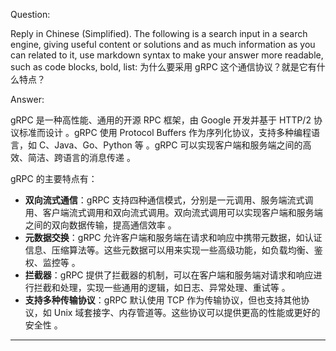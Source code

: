 Question:

Reply in Chinese (Simplified).
The following is a search input in a search engine, giving useful content or solutions and as much information as you can related to it, use markdown syntax to make your answer more readable, such as code blocks, bold, list:
为什么要采用 gRPC 这个通信协议？就是它有什么特点？

Answer:

gRPC 是一种高性能、通用的开源 RPC 框架，由 Google 开发并基于 HTTP/2 协议标准而设计 。gRPC 使用 Protocol Buffers 作为序列化协议，支持多种编程语言，如 C、Java、Go、Python 等  。gRPC 可以实现客户端和服务端之间的高效、简洁、跨语言的消息传递  。

gRPC 的主要特点有：

- **双向流式通信**：gRPC 支持四种通信模式，分别是一元调用、服务端流式调用、客户端流式调用和双向流式调用。双向流式调用可以实现客户端和服务端之间的双向数据传输，提高通信效率 。
- **元数据交换**：gRPC 允许客户端和服务端在请求和响应中携带元数据，如认证信息、压缩算法等。这些元数据可以用来实现一些高级功能，如负载均衡、鉴权、监控等 。
- **拦截器**：gRPC 提供了拦截器的机制，可以在客户端和服务端对请求和响应进行拦截和处理，实现一些通用的逻辑，如日志、异常处理、重试等 。
- **支持多种传输协议**：gRPC 默认使用 TCP 作为传输协议，但也支持其他协议，如 Unix 域套接字、内存管道等。这些协议可以提供更高的性能或更好的安全性 。



<hr/>

